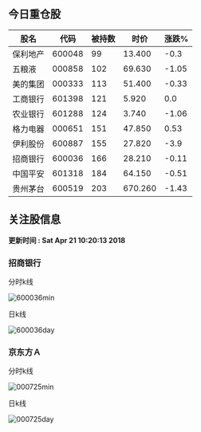 
## 今日重仓股 

|股名|代码|被持数|时价|涨跌%|
|---|---|---|---|---|
|保利地产|600048|99|13.400|-0.3|
|五粮液|000858|102|69.630|-1.05|
|美的集团|000333|113|51.400|-0.33|
|工商银行|601398|121|5.920|0.0|
|农业银行|601288|124|3.740|-1.06|
|格力电器|000651|151|47.850|0.53|
|伊利股份|600887|155|27.820|-3.9|
|招商银行|600036|166|28.210|-0.11|
|中国平安|601318|184|64.150|-0.51|
|贵州茅台|600519|203|670.260|-1.43|

## 关注股信息
**更新时间 : Sat Apr 21 10:20:13 2018**
### 招商银行 
分时k线

![600036min](http://image.sinajs.cn/newchart/min/n/sh600036.gif)

日k线

![600036day](http://image.sinajs.cn/newchart/daily/n/sh600036.gif)

### 京东方Ａ 
分时k线

![000725min](http://image.sinajs.cn/newchart/min/n/sz000725.gif)

日k线

![000725day](http://image.sinajs.cn/newchart/daily/n/sz000725.gif)
